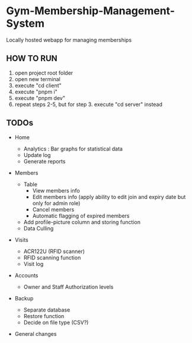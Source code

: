 # Gym-Membership-Management-System
Locally hosted webapp for managing memberships

## HOW TO RUN
1. open project root folder
2. open new terminal
3. execute "cd client"
4. execute "pnpm i"
5. execute "pnpm dev"
6. repeat steps 2-5, but for step 3. execute "cd server" instead

## TODOs
- Home
  - Analytics : Bar graphs for statistical data
  - Update log
  - Generate reports

- Members
  - Table
    - View members info 
    - Edit members info (apply ability to edit join and expiry date but only for admin role)
    - Cancel members
    - Automatic flagging of expired members
  - Add profile-picture column and storing function
  - Data Culling

- Visits
  - ACR122U (RFID scanner)
  - RFID scanning function
  - Visit log

- Accounts
  - Owner and Staff Authorization levels

- Backup
  - Separate database
  - Restore function
  - Decide on file type (CSV?)

- General changes
